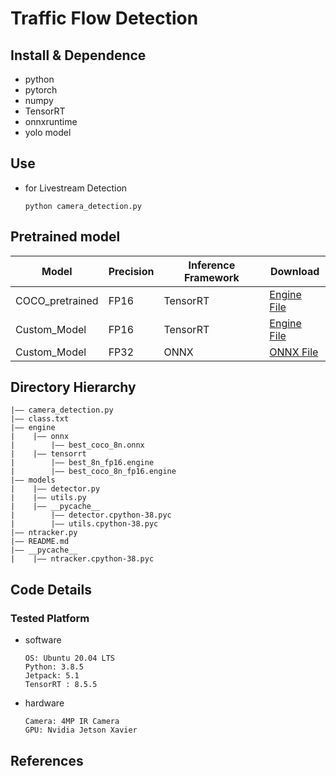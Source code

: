 # Traffic Flow Detection

## Install & Dependence

- python
- pytorch
- numpy
- TensorRT
- onnxruntime
- yolo model

## Use

- for Livestream Detection
  ```
  python camera_detection.py
  ```

## Pretrained model

| Model           | Precision | Inference Framework | Download                                                                                                                                                                                                                                     |
| --------------- | --------- | ------------------- | -------------------------------------------------------------------------------------------------------------------------------------------------------------------------------------------------------------------------------------------- |
| COCO_pretrained | FP16      | TensorRT            | [Engine File](https://github.com/rajaramkuberan/ProjectProfile/tree/main/AI_Projects/Computer_Vision/AI_Sensor_Fusion_Project/CameraSensor/engine/tensorrt) |
| Custom_Model    | FP16      | TensorRT            | [Engine File](https://github.com/rajaramkuberan/ProjectProfile/tree/main/AI_Projects/Computer_Vision/AI_Sensor_Fusion_Project/CameraSensor/engine/tensorrt) |
| Custom_Model    | FP32      | ONNX                | [ONNX File](https://github.com/rajaramkuberan/ProjectProfile/tree/main/AI_Projects/Computer_Vision/AI_Sensor_Fusion_Project/CameraSensor/engine/onnx)                                                                                        |

## Directory Hierarchy

```
|—— camera_detection.py
|—— class.txt
|—— engine
|    |—— onnx
|        |—— best_coco_8n.onnx
|    |—— tensorrt
|        |—— best_8n_fp16.engine
|        |—— best_coco_8n_fp16.engine
|—— models
|    |—— detector.py
|    |—— utils.py
|    |—— __pycache__
|        |—— detector.cpython-38.pyc
|        |—— utils.cpython-38.pyc
|—— ntracker.py
|—— README.md
|—— __pycache__
|    |—— ntracker.cpython-38.pyc
```

## Code Details

### Tested Platform

- software
  ```
  OS: Ubuntu 20.04 LTS
  Python: 3.8.5
  Jetpack: 5.1
  TensorRT : 8.5.5
  ```
- hardware
  ```
  Camera: 4MP IR Camera
  GPU: Nvidia Jetson Xavier
  ```

## References

<!--
- [paper-1]()
- [paper-2]()
- [code-1](https://github.com)
- [code-2](https://github.com)

## Citing
